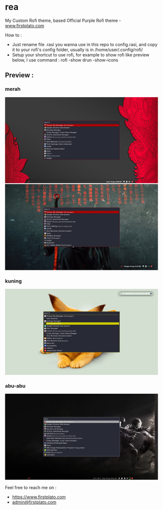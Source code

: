# rea
My Custom Rofi theme, based Official Purple Rofi theme - www.firstplato.com

How to : 
- Just rename file .rasi you wanna use in this repo to config.rasi, and copy it to your rofi's config folder, usually is in /home/user/.config/rofi/
- Setup your shortcut to use rofi, for example to show rofi like preview below, I use command : rofi -show drun -show-icons

## Preview :
### merah
![](https://raw.githubusercontent.com/ipang-dwi/rea/master/img1.png)
![](https://raw.githubusercontent.com/ipang-dwi/rea/master/img2.jpg)
### kuning
![](https://raw.githubusercontent.com/ipang-dwi/rea/master/img3.png)
### abu-abu
![](https://raw.githubusercontent.com/ipang-dwi/rea/master/abu.png)

Feel free to reach me on :
- https://www.firstplato.com
- admin@firstplato.com
